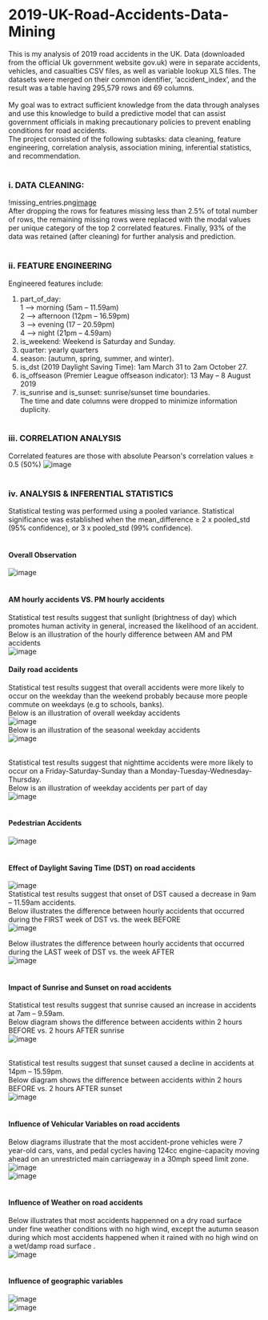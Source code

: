 # 2019-UK-Road-Accidents-Data-Mining
This is my analysis of 2019 road accidents in the UK. Data (downloaded from the official Uk government website gov.uk) were in separate accidents, vehicles, and casualties CSV files, as well as variable lookup XLS files. The datasets were merged on their common identifier, ‘accident_index’, and the result was a table having 295,579 rows and 69 columns. <br><br>
My goal was to extract sufficient knowledge from the data through analyses and use this knowledge to build a predictive model that can assist government officials in making precautionary policies to prevent enabling conditions for road accidents.<br>
The project consisted of the following subtasks: data cleaning, feature engineering, correlation analysis, association mining, inferential statistics, and recommendation.<br><br>
### i. DATA CLEANING:<br>
!missing_entries.png[image](https://user-images.githubusercontent.com/76821049/173702745-a483ae4f-b175-4de5-99b2-215d1e23a97f.png)<br>
After dropping the rows for features missing less than 2.5% of total number of rows, the remaining missing rows were replaced with the modal values per unique category of the top 2 correlated features. Finally, 93% of the data was retained (after cleaning) for further analysis and prediction.<br><br>

### ii.	FEATURE ENGINEERING<br>
Engineered features include:<br>
1.	part_of_day: <br>
  1 --> morning (5am – 11.59am)<br>
  2 --> afternoon (12pm – 16.59pm)<br> 
  3 --> evening (17 – 20.59pm)<br>
  4 --> night (21pm – 4.59am)<br>
2.	is_weekend: Weekend is Saturday and Sunday.
3.	quarter: yearly quarters
4.	season: (autumn, spring, summer, and winter).
5.	is_dst (2019 Daylight Saving Time): 1am March 31 to 2am October 27.
6.	is_offseason (Premier League offseason indicator): 13 May – 8 August 2019
7.	is_sunrise and is_sunset: sunrise/sunset time boundaries.<br>
The time and date columns were dropped to minimize information duplicity. <br><br>

### iii. CORRELATION ANALYSIS<br>
Correlated features are those with absolute Pearson's correlation values ≥ 0.5 (50%)
![image](https://user-images.githubusercontent.com/76821049/173705642-ac9c061e-73a0-40ce-aade-d70ab2aec5db.png)<br><br>

### iv. ANALYSIS & INFERENTIAL STATISTICS<br>
Statistical testing was performed using a pooled variance. Statistical significance was established when the mean_difference ≥ 2 x pooled_std (95% confidence), or 3 x pooled_std (99% confidence).<br><br>

#### Overall Observation<br>
![image](https://user-images.githubusercontent.com/76821049/173780394-dcdd3df2-a5e9-414a-b6a5-235c062cc562.png)<br><br>

#### AM hourly accidents VS. PM hourly accidents<br>
Statistical test results suggest that sunlight (brightness of day) which promotes human activity in general, increased the likelihood of an accident.<br>
Below is an illustration of the hourly difference between AM and PM accidents<br>
![image](https://user-images.githubusercontent.com/76821049/173707051-c74f17eb-171f-4b48-a86b-5a15ffc69e4e.png)<br>

#### Daily road accidents<br>
Statistical test results suggest that overall accidents were more likely to occur on the weekday than the weekend probably because more people commute on weekdays (e.g to schools, banks).<br>
Below is an illustration of overall weekday accidents<br>
![image](https://user-images.githubusercontent.com/76821049/173796074-c541b04e-8835-4e45-9932-0528044f9bd7.png)<br>
Below is an illustration of the seasonal weekday accidents<br>
![image](https://user-images.githubusercontent.com/76821049/173796298-c5ed0f74-f222-4225-85ad-8aa4e56b044d.png)<br><br>

Statistical test results suggest that nighttime accidents were more likely to occur on a Friday-Saturday-Sunday than a Monday-Tuesday-Wednesday-Thursday.<br>
Below is an illustration of weekday accidents per part of day<br>
![image](https://user-images.githubusercontent.com/76821049/173777508-fc7ce2e2-fdb6-4016-948f-45d139d34681.png)<br><br>

#### Pedestrian Accidents<br>
![image](https://user-images.githubusercontent.com/76821049/173781853-d62304e3-b029-45a2-9c19-ae8fe1907ef0.png)<br><br>

#### Effect of Daylight Saving Time (DST) on road accidents<br>
![image](https://user-images.githubusercontent.com/76821049/173783234-ac2c105e-7efe-4084-889e-8b56d392a0ab.png)<br>
Statistical test results suggest that onset of DST caused a decrease in 9am – 11.59am accidents.<br>
Below illustrates the difference between hourly accidents that occurred during the FIRST week of DST vs. the week BEFORE<br>
![image](https://user-images.githubusercontent.com/76821049/173798168-750b2e7a-6c90-474c-b84a-29f8c3ccca04.png)<br>

Below illustrates the difference between hourly accidents that occurred during the LAST week of DST vs. the week AFTER<br>
![image](https://user-images.githubusercontent.com/76821049/173798742-cc475449-c5d3-4a01-8fea-5866d1fcb538.png)<br><br>

#### Impact of Sunrise and Sunset on road accidents<br>
Statistical test results suggest that sunrise caused an increase in accidents at 7am – 9.59am.<br>
Below diagram shows the difference between accidents within 2 hours BEFORE vs. 2 hours AFTER sunrise<br>
![image](https://user-images.githubusercontent.com/76821049/173785277-f179d886-f070-4186-8da9-f08f8e2e6da9.png)<br><br>

Statistical test results suggest that sunset caused a decline in accidents at 14pm – 15.59pm.<br>
Below diagram shows the difference between accidents within 2 hours BEFORE vs. 2 hours AFTER sunset<br>
![image](https://user-images.githubusercontent.com/76821049/173785534-3c6e38fc-b909-427a-bd27-998e7c51ee5c.png)<br><br>

#### Influence of Vehicular Variables on road accidents<br>
Below diagrams illustrate that the most accident-prone vehicles were 7 year-old cars, vans, and pedal cycles having 124cc engine-capacity moving ahead on an unrestricted main carriageway in a 30mph speed limit zone.
![image](https://user-images.githubusercontent.com/76821049/173786685-22af2678-2099-4156-8947-4297654b85ef.png)<br>
![image](https://user-images.githubusercontent.com/76821049/173791164-c1f78588-66d0-4553-b782-e559ff732022.png)<br><br>

#### Influence of Weather on road accidents<br>
Below illustrates that most accidents happenned on a dry road surface under fine weather conditions with no high wind, except the autumn season during which most accidents happened when it rained with no high wind on a wet/damp road surface .<br>
![image](https://user-images.githubusercontent.com/76821049/173803895-14ca0506-f85c-407a-b87c-8f4a464f55a0.png)<br><br>

#### Influence of geographic variables<br>
![image](https://user-images.githubusercontent.com/76821049/173803311-c93984ab-9008-40e2-99de-a4f997f0488a.png)<br>
![image](https://user-images.githubusercontent.com/76821049/173803451-bd9f5a7e-20ae-430d-bfd2-c04d511a0b75.png)<br>

